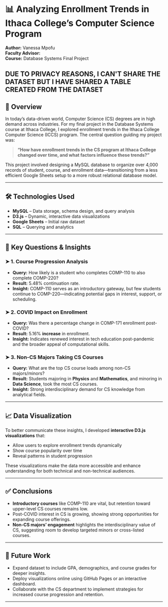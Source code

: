 
# 📊 Analyzing Enrollment Trends in Ithaca College’s Computer Science Program

**Author:** Vanessa Mpofu  
**Faculty Advisor:**  
**Course:** Database Systems Final Project  

**DUE TO PRIVACY REASONS, I CAN'T SHARE THE DATASET BUT I HAVE SHARED A TABLE CREATED FROM THE DATASET**
---

## 🧠 Overview

In today’s data-driven world, Computer Science (CS) degrees are in high demand across industries. For my final project in the Database Systems course at Ithaca College, I explored enrollment trends in the Ithaca College Computer Science (ICCS) program. The central question guiding my project was:

> **“How have enrollment trends in the CS program at Ithaca College changed over time, and what factors influence these trends?”**

This project involved designing a MySQL database to organize over 4,000 records of student, course, and enrollment data—transitioning from a less efficient Google Sheets setup to a more robust relational database model.

---

## 🛠️ Technologies Used

- **MySQL** – Data storage, schema design, and query analysis
- **D3.js** – Dynamic, interactive data visualizations
- **Google Sheets** – Initial raw dataset
- **SQL** – Querying and analytics

---

## 📌 Key Questions & Insights

### ➤ 1. Course Progression Analysis
- **Query:** How likely is a student who completes COMP-110 to also complete COMP-220?
- **Result:** 5.48% continuation rate.
- **Insight:** COMP-110 serves as an introductory gateway, but few students continue to COMP-220—indicating potential gaps in interest, support, or scheduling.

### ➤ 2. COVID Impact on Enrollment
- **Query:** Was there a percentage change in COMP-171 enrollment post-COVID?
- **Result:** 5.16% **increase** in enrollment.
- **Insight:** Indicates renewed interest in tech education post-pandemic and the broader appeal of computational skills.

### ➤ 3. Non-CS Majors Taking CS Courses
- **Query:** What are the top CS course loads among non-CS majors/minors?
- **Result:** Students majoring in **Physics** and **Mathematics**, and minoring in **Data Science**, took the most CS courses.
- **Insight:** Strong interdisciplinary demand for CS knowledge from analytical fields.

---

## 📈 Data Visualization

To better communicate these insights, I developed **interactive D3.js visualizations** that:
- Allow users to explore enrollment trends dynamically
- Show course popularity over time
- Reveal patterns in student progression

These visualizations make the data more accessible and enhance understanding for both technical and non-technical audiences.


---

## ✅ Conclusions

- **Introductory courses** like COMP-110 are vital, but retention toward upper-level CS courses remains low.
- Post-COVID interest in CS is growing, showing strong opportunities for expanding course offerings.
- **Non-CS majors’ engagement** highlights the interdisciplinary value of CS, suggesting room to develop targeted minors or cross-listed courses.

---

## 🚀 Future Work

- Expand dataset to include GPA, demographics, and course grades for deeper insights.
- Deploy visualizations online using GitHub Pages or an interactive dashboard.
- Collaborate with the CS department to implement strategies for increased course progression and retention.

---

